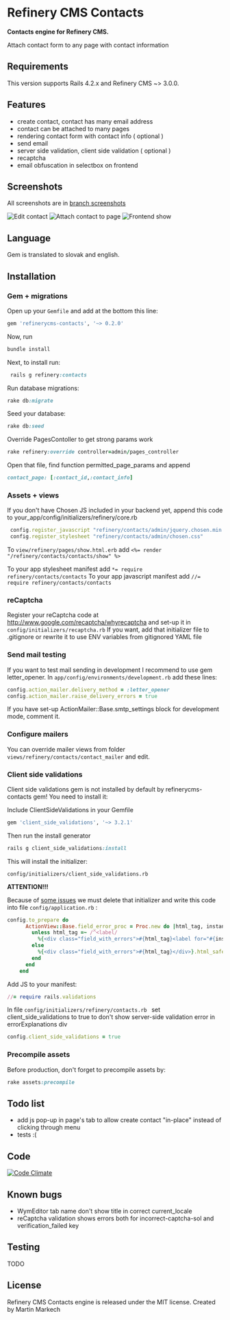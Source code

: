 # Refinery CMS Contacts

__Contacts engine for Refinery CMS.__

Attach contact form to any page with contact information

## Requirements

This version supports Rails 4.2.x and Refinery CMS ~> 3.0.0.

## Features

* create contact, contact has many email address
* contact can be attached to many pages
* rendering contact form with contact info ( optional )
* send email
* server side validation, client side validation ( optional )
* recaptcha
* email obfuscation in selectbox on frontend


## Screenshots

All screenshots are in [branch screenshots](https://github.com/Matho/refinerycms-contacts/tree/screenshots)

![Edit contact](https://raw.github.com/Matho/refinerycms-contacts/screenshots/0.1.x/01_edit_contact.png)
![Attach contact to page](https://raw.github.com/Matho/refinerycms-contacts/screenshots/0.1.x/03_attach_contact_to_page.png)
![Frontend show](https://raw.github.com/Matho/refinerycms-contacts/screenshots/0.1.x/06_frontend_client_side_validation.png)

## Language

Gem is translated to slovak and english.


## Installation
### Gem + migrations

Open up your ``Gemfile`` and add at the bottom this line:

```ruby
gem 'refinerycms-contacts', '~> 0.2.0'
```

Now, run

```ruby
bundle install
```

Next, to install run:

```ruby
 rails g refinery:contacts
```

Run database migrations:

```ruby
rake db:migrate
```

Seed your database:

```ruby
rake db:seed
```

Override PagesContoller to get strong params work

```ruby
rake refinery:override controller=admin/pages_controller
```

Open that file, find function permitted_page_params and append

```ruby
contact_page: [:contact_id,:contact_info]
```

### Assets + views

If you don't have Chosen JS included in your backend yet, append this code to your_app/config/initializers/refinery/core.rb

```ruby
 config.register_javascript "refinery/contacts/admin/jquery.chosen.min.js"
 config.register_stylesheet "refinery/contacts/admin/chosen.css"
```

To ``view/refinery/pages/show.html.erb`` add ``<%= render "/refinery/contacts/contacts/show" %>``

To your app stylesheet manifest add ``*= require refinery/contacts/contacts``
To your app javascript manifest add ``//= require refinery/contacts/contacts``

### reCaptcha

Register your reCaptcha code at http://www.google.com/recaptcha/whyrecaptcha and set-up it in ``config/initializers/recaptcha.rb``
If you want, add that initializer file to .gitignore or rewrite it to use ENV variables from gitignored YAML file

### Send mail testing

If you want to test mail sending in development I recommend to use gem letter_opener.
In ``app/config/environments/development.rb`` add these lines:

```ruby
config.action_mailer.delivery_method = :letter_opener
config.action_mailer.raise_delivery_errors = true
```
If you have set-up ActionMailer::Base.smtp_settings block for development mode, comment it.

### Configure mailers

You can override mailer views from folder ``views/refinery/contacts/contact_mailer`` and edit.

### Client side validations

Client side validations gem is not installed by default by refinerycms-contacts gem! You need to install it:

Include ClientSideValidations in your Gemfile
```ruby
gem 'client_side_validations', '~> 3.2.1'
```

Then run the install generator
```ruby
rails g client_side_validations:install
```

This will install the initializer:
```
config/initializers/client_side_validations.rb
```
**ATTENTION!!!**

Because of [some issues](https://github.com/refinery/refinerycms/issues/961#issuecomment-4594545) we must
delete that initializer and write this code into file ``config/application.rb`` :
```ruby
config.to_prepare do
      ActionView::Base.field_error_proc = Proc.new do |html_tag, instance|
        unless html_tag =~ /^<label/
          %{<div class="field_with_errors">#{html_tag}<label for="#{instance.send(:tag_id)}" class="message">#{instance.error_message.first}</label></div>}.html_safe
        else
          %{<div class="field_with_errors">#{html_tag}</div>}.html_safe
        end
      end
    end
```

Add JS to your manifest:
```ruby
//= require rails.validations
```
In file ``config/initializers/refinery/contacts.rb `` set client_side_validations to true to don't show server-side validation error in errorExplanations div
```ruby
config.client_side_validations = true
```
### Precompile assets

Before production, don't forget to precompile assets by:

```ruby
rake assets:precompile
```

## Todo list

* add js pop-up in page's tab to allow create contact "in-place" instead of clicking through menu
* tests :(

## Code

[![Code Climate](https://codeclimate.com/badge.png)](https://codeclimate.com/github/Matho/refinerycms-contacts)

## Known bugs

* WymEditor tab name don't show title in correct current_locale
* reCaptcha validation shows errors both for incorrect-captcha-sol and verification_failed key

## Testing
TODO

## License

Refinery CMS Contacts engine is released under the MIT license. Created by Martin Markech